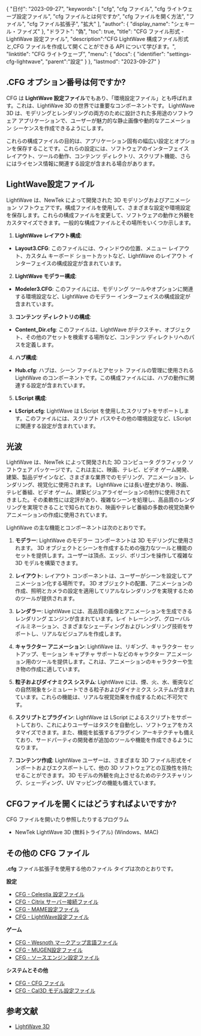{
"日付": "2023-09-27",
  "keywords": [
"cfg",
"cfg ファイル",
"cfg ライトウェーブ設定ファイル",
"cfg ファイルとは何ですか",
"cfg ファイルを開く方法",
"ファイル",
"cfg ファイル拡張子",
"拡大"
],
  "author": {
"display_name": "シェキール・ファイズ"
},
"ドラフト": "偽",
"toc": true,
"title": "CFG ファイル形式 - LightWave 設定ファイル",
  "description":"CFG LightWave 構成ファイル形式と,CFG ファイルを作成して開くことができる API について学びます。",
"linktitle": "CFG ライトウェーブ",
  "menu": {
    "docs": {
      "identifier": "settings-cfg-lightwave",
"parent":"設定"
}
},
"lastmod": "2023-09-27"
}

## .CFG オプション番号は何ですか?

CFG は **LightWave 設定ファイル**でもあり、「環境設定ファイル」とも呼ばれます。これは、LightWave 3D の世界では重要なコンポーネントです。 LightWave 3D は、モデリングとレンダリングの両方のために設計された多用途のソフトウェア アプリケーションで、ユーザーが魅力的な静止画像や動的なアニメーション シーケンスを作成できるようにします。

これらの構成ファイルの目的は、アプリケーション固有の幅広い設定とオプションを保存することです。これらの設定には、ソフトウェアのインターフェイス レイアウト、ツールの動作、コンテンツ ディレクトリ、スクリプト機能、さらにはライセンス情報に関連する設定が含まれる場合があります。

## LightWave設定ファイル

LightWave は、NewTek によって開発された 3D モデリングおよびアニメーション ソフトウェアです。構成ファイルを使用して、さまざまな設定や環境設定を保存します。これらの構成ファイルを変更して、ソフトウェアの動作と外観をカスタマイズできます。一般的な構成ファイルとその場所をいくつか示します。

1. **LightWave レイアウト構成**:
    












- **Layout3.CFG**: このファイルには、ウィンドウの位置、メニュー レイアウト、カスタム キーボード ショートカットなど、LightWave のレイアウト インターフェイスの構成設定が含まれています。

2. **LightWave モデラー構成**:
    












- **Modeler3.CFG**: このファイルには、モデリング ツールやオプションに関連する環境設定など、LightWave のモデラー インターフェイスの構成設定が含まれています。

3. **コンテンツ ディレクトリの構成**:
    












- **Content_Dir.cfg**: このファイルは、LightWave がテクスチャ、オブジェクト、その他のアセットを検索する場所など、コンテンツ ディレクトリへのパスを定義します。

4. **ハブ構成**:
    












- **Hub.cfg**: ハブは、シーン ファイルとアセット ファイルの管理に使用される LightWave のコンポーネントです。この構成ファイルには、ハブの動作に関連する設定が含まれています。

5. **LScript 構成**:
    












- **LScript.cfg**: LightWave は LScript を使用したスクリプトをサポートします。このファイルには、スクリプト パスやその他の環境設定など、LScript に関連する設定が含まれています。

## 光波

LightWave は、NewTek によって開発された 3D コンピュータ グラフィック ソフトウェア パッケージです。これは主に、映画、テレビ、ビデオ ゲーム開発、建築、製品デザインなど、さまざまな業界でのモデリング、アニメーション、レンダリング、視覚化に使用されます。 LightWave には長い歴史があり、映画、テレビ番組、ビデオ ゲーム、建築ビジュアライゼーションの制作に使用されてきました。その柔軟性には定評があり、複雑なシーンを処理し、高品質のレンダリングを実現できることで知られており、映画やテレビ番組の多数の視覚効果やアニメーションの作成に使用されています。

LightWave の主な機能とコンポーネントは次のとおりです。

1. **モデラー**: LightWave のモデラー コンポーネントは 3D モデリングに使用されます。 3D オブジェクトとシーンを作成するための強力なツールと機能のセットを提供します。ユーザーは頂点、エッジ、ポリゴンを操作して複雑な 3D モデルを構築できます。
    












2. **レイアウト**: レイアウト コンポーネントは、ユーザーがシーンを設定してアニメーション化する場所です。 3D オブジェクトの配置、アニメーションの作成、照明とカメラの設定を適用してリアルなレンダリングを実現するためのツールが提供されます。
    












3. **レンダラー**: LightWave には、高品質の画像とアニメーションを生成できるレンダリング エンジンが含まれています。レイ トレーシング、グローバル イルミネーション、さまざまなシェーディングおよびレンダリング技術をサポートし、リアルなビジュアルを作成します。
    












4. **キャラクター アニメーション**: LightWave は、リギング、キャラクター セットアップ、モーション キャプチャ サポートなどのキャラクター アニメーション用のツールを提供します。これは、アニメーションのキャラクターや生き物の作成に適しています。
    












5. **粒子およびダイナミクス システム**: LightWave には、煙、火、水、衝突などの自然現象をシミュレートできる粒子およびダイナミクス システムが含まれています。これらの機能は、リアルな視覚効果を作成するために不可欠です。
    












6. **スクリプトとプラグイン**: LightWave は LScript によるスクリプトをサポートしており、これによりユーザーはタスクを自動化し、ソフトウェアをカスタマイズできます。また、機能を拡張するプラグイン アーキテクチャも備えており、サードパーティの開発者が追加のツールや機能を作成できるようになります。
    












7. **コンテンツ作成**: LightWave ユーザーは、さまざまな 3D ファイル形式をインポートおよびエクスポートして、他の 3D ソフトウェアとの互換性を持たせることができます。 3D モデルの外観を向上させるためのテクスチャリング、シェーディング、UV マッピングの機能も備えています。
    












## CFGファイルを開くにはどうすればよいですか?

CFG ファイルを開いたり参照したりするプログラム

- NewTek LightWave 3D (無料トライアル) (Windows、MAC)

## その他の CFG ファイル

**.cfg** ファイル拡張子を使用する他のファイル タイプは次のとおりです。

**設定**
- [CFG - Celestia 設定ファイル](/ja/settings/cfg-celestia/)
- [CFG - Citrix サーバー接続ファイル](/ja/settings/cfg-citrix/)
- [CFG - MAME設定ファイル](/ja/settings/cfg-mame/)
- [CFG - LightWave設定ファイル](/ja/settings/cfg-lightwave/)

**ゲーム**
- [CFG - Wesnoth マークアップ言語ファイル](/ja/game/cfg-wesnoth/)
- [CFG - MUGEN設定ファイル](/ja/game/cfg-mugen/)
- [CFG - ソースエンジン設定ファイル](/ja/game/cfg-sourceengine/)

**システムとその他**
- [CFG - CFG ファイル](/ja/system/cfg/)
- [CFG - Cal3D モデル設定ファイル](/ja/misc/cfg-cal3d/)

## 参考文献
* [LightWave 3D](https://en.wikipedia.org/wiki/LightWave_3D)
